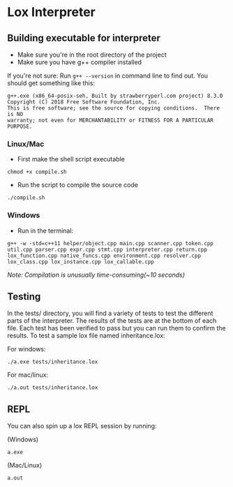 # Lox Interpreter

##  Building executable for interpreter

- Make sure you're in the root directory of the project
- Make sure you have g++ compiler installed

If you're not sure:
Run `g++ --version` in command line to find out. You should get something like this:
```
g++.exe (x86_64-posix-seh, Built by strawberryperl.com project) 8.3.0
Copyright (C) 2018 Free Software Foundation, Inc.
This is free software; see the source for copying conditions.  There is NO
warranty; not even for MERCHANTABILITY or FITNESS FOR A PARTICULAR PURPOSE.
```

### Linux/Mac
- First make the shell script executable
```
chmod +x compile.sh
```
- Run the script to compile the source code
```
./compile.sh
```

### Windows
- Run in the terminal:
```
g++ -w -std=c++11 helper/object.cpp main.cpp scanner.cpp token.cpp util.cpp parser.cpp expr.cpp stmt.cpp interpreter.cpp return.cpp lox_function.cpp native_funcs.cpp environment.cpp resolver.cpp lox_class.cpp lox_instance.cpp lox_callable.cpp

```

*Note: Compilation is unusually time-consuming(~10 seconds)*


## Testing

In the tests/ directory, you will find a variety of tests to test the different parts of the interpreter. The results of the tests are at the bottom of each file. Each test has been verified to pass but you can run them to confirm the results. To test a sample lox file named inheritance.lox:

For windows:
```
./a.exe tests/inheritance.lox

```


For mac/linux:
```
./a.out tests/inheritance.lox

```

## REPL

You can also spin up a lox REPL session by running:

(Windows)
```
a.exe
```

(Mac/Linux)
```
a.out
```


